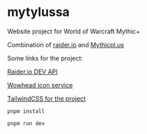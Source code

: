 # mytylussa
Website project for World of Warcraft Mythic+

Combination of [raider.io](https://raider.io/characters/eu/outland/Gee%C3%A9r) and [Mythicpl.us](https://mythicpl.us/)


Some links for the project:

[Raider.io DEV API ](https://raider.io/api)

[Wowhead icon service](https://wow.zamimg.com/images/wow/icons/large/inv_sword_39.jpg)

[TailwindCSS for the project](https://tailwindcss.com/docs/flex-basis)

```pnpm install ```


``` pnpm run dev ```
